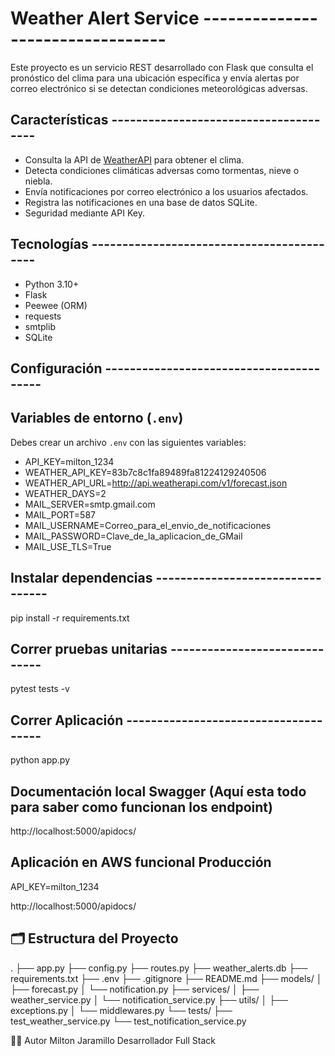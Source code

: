 # Weather Alert Service ---------------------------------

Este proyecto es un servicio REST desarrollado con Flask que consulta el pronóstico del clima para una ubicación específica y envía alertas por correo electrónico si se detectan condiciones meteorológicas adversas.

## Características --------------------------------------

- Consulta la API de [WeatherAPI](https://www.weatherapi.com/) para obtener el clima.
- Detecta condiciones climáticas adversas como tormentas, nieve o niebla.
- Envía notificaciones por correo electrónico a los usuarios afectados.
- Registra las notificaciones en una base de datos SQLite.
- Seguridad mediante API Key.

## Tecnologías ------------------------------------------

- Python 3.10+
- Flask
- Peewee (ORM)
- requests
- smtplib
- SQLite

## Configuración ----------------------------------------

## Variables de entorno (`.env`)
Debes crear un archivo `.env` con las siguientes variables:
- API_KEY=milton_1234
- WEATHER_API_KEY=83b7c8c1fa89489fa81224129240506
- WEATHER_API_URL=http://api.weatherapi.com/v1/forecast.json
- WEATHER_DAYS=2
- MAIL_SERVER=smtp.gmail.com
- MAIL_PORT=587
- MAIL_USERNAME=Correo_para_el_envio_de_notificaciones
- MAIL_PASSWORD=Clave_de_la_aplicacion_de_GMail
- MAIL_USE_TLS=True

## Instalar dependencias ---------------------------------
pip install -r requirements.txt

## Correr pruebas unitarias ------------------------------
pytest tests -v

## Correr Aplicación -------------------------------------
python app.py

## Documentación local Swagger (Aquí esta todo para saber como funcionan los endpoint)
http://localhost:5000/apidocs/

## Aplicación en AWS funcional Producción
API_KEY=milton_1234

http://localhost:5000/apidocs/

## 🗂️ Estructura del Proyecto
.
├── app.py
├── config.py
├── routes.py
├── weather_alerts.db
├── requirements.txt
├── .env
├── .gitignore
├── README.md
├── models/
│   ├── forecast.py
│   └── notification.py
├── services/
│   ├── weather_service.py
│   └── notification_service.py
├── utils/
│   ├── exceptions.py
│   └── middlewares.py
└── tests/
    ├── test_weather_service.py
    └── test_notification_service.py

👨‍💻 Autor
Milton Jaramillo
Desarrollador Full Stack
